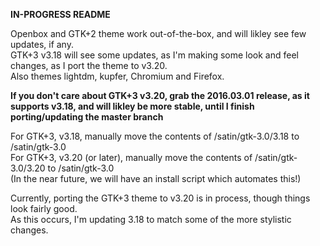 **IN-PROGRESS README**

Openbox and GTK+2 theme work out-of-the-box, and will likley see few updates, if any.  
GTK+3 v3.18 will see some updates, as I'm making some look and feel changes, as I port the theme to v3.20.  
Also themes lightdm, kupfer, Chromium and Firefox.

**If you don't care about GTK+3 v3.20, grab the 2016.03.01 release, as it supports v3.18, and will likley be more stable, until I finish porting/updating the master branch**

For GTK+3, v3.18, manually move the contents of /satin/gtk-3.0/3.18 to /satin/gtk-3.0  
For GTK+3, v3.20 (or later), manually move the contents of /satin/gtk-3.0/3.20 to /satin/gtk-3.0  
(In the near future, we will have an install script which automates this!)

Currently, porting the GTK+3 theme to v3.20 is in process, though things look fairly good.  
As this occurs, I'm updating 3.18 to match some of the more stylistic changes.
